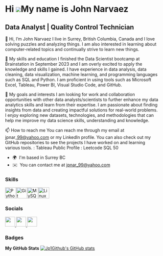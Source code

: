 Hi ![](https://user-images.githubusercontent.com/18350557/176309783-0785949b-9127-417c-8b55-ab5a4333674e.gif)My name is John Narvaez
====================================================================================================================================

Data Analyst | Quality Control Technician
-----------------------------------------

👋 Hi, I’m John Narvaez I live in Surrey, British Columbia, Canada and I love solving puzzles and analyzing things. I am also interested in learning about computer-related topics and continually strive to learn new things. 

🌱 My skills and education I finished the Data Scientist bootcamp at Brainstation in September 2023 and I am overly excited to apply the knowledge and skills I gained. I have experience in data analysis, data cleaning, data visualization, machine learning, and programming languages such as SQL and Python. I am proficient in using tools such as Microsoft Excel, Tableau, Power BI, Visual Studio Code, and GitHub. 

💞️ My goals and interests I am looking for work and collaboration opportunities with other data analysts/scientists to further enhance my data analytics skills and learn from their expertise. I am passionate about finding insights from data and creating impactful solutions for real-world problems. I enjoy exploring new datasets, technologies, and methodologies that can help me improve my data science skills, understanding and knowledge. 

📫 How to reach me You can reach me through my email at jpnar\_99@yahoo.com or my LinkedIn profile. You can also check out my GitHub repositories to see the projects I have worked on and learning various tools. : Tableau Public Profile : Leetcode SQL 50
* 🌍  I'm based in Surrey BC
* ✉️  You can contact me at [jpnar\_99@yahoo.com](mailto:jpnar_99@yahoo.com)

### Skills
<p align="left">
<a href="https://www.python.org/" target="_blank" rel="noreferrer"><img src="https://raw.githubusercontent.com/danielcranney/readme-generator/main/public/icons/skills/python-colored.svg" width="36" height="36" alt="Python" /></a><a href="https://git-scm.com/" target="_blank" rel="noreferrer"><img src="https://raw.githubusercontent.com/danielcranney/readme-generator/main/public/icons/skills/git-colored.svg" width="36" height="36" alt="Git" /></a><a href="https://www.mysql.com/" target="_blank" rel="noreferrer"><img src="https://raw.githubusercontent.com/danielcranney/readme-generator/main/public/icons/skills/mysql-colored.svg" width="36" height="36" alt="MySQL" /></a><a href="https://www.linux.org" target="_blank" rel="noreferrer"><img src="https://raw.githubusercontent.com/danielcranney/readme-generator/main/public/icons/skills/linux-colored.svg" width="36" height="36" alt="Linux" /></a>
</p>

### Socials
<p align="left"> <a href="https://www.github.com/Jp1Github" target="_blank" rel="noreferrer"> <picture> <source media="(prefers-color-scheme: dark)" srcset="https://raw.githubusercontent.com/danielcranney/readme-generator/main/public/icons/socials/github-dark.svg" /> <source media="(prefers-color-scheme: light)" srcset="https://raw.githubusercontent.com/danielcranney/readme-generator/main/public/icons/socials/github.svg" /> <img src="https://raw.githubusercontent.com/danielcranney/readme-generator/main/public/icons/socials/github.svg" width="32" height="32" /> </picture> </a> <a href="https://www.linkedin.com/in/john-narvaez/" target="_blank" rel="noreferrer"> <picture> <source media="(prefers-color-scheme: dark)" srcset="https://raw.githubusercontent.com/danielcranney/readme-generator/main/public/icons/socials/linkedin-dark.svg" /> <source media="(prefers-color-scheme: light)" srcset="https://raw.githubusercontent.com/danielcranney/readme-generator/main/public/icons/socials/linkedin.svg" /> <img src="https://raw.githubusercontent.com/danielcranney/readme-generator/main/public/icons/socials/linkedin.svg" width="32" height="32" /> </picture> </a> <a href="https://https://public.tableau.com/app/profile/john.paolo.narvaez/vizzes" target="_blank" rel="noreferrer"> <picture> <source media="(prefers-color-scheme: dark)" srcset="undefined" /> <source media="(prefers-color-scheme: light)" srcset="https://raw.githubusercontent.com/danielcranney/readme-generator/main/public/icons/socials/rss.svg" /> <img src="https://raw.githubusercontent.com/danielcranney/readme-generator/main/public/icons/socials/rss.svg" width="32" height="32" /> </picture> </a></p>

### Badges
<b>My GitHub Stats</b>
<a href="http://www.github.com/Jp1Github"><img src="https://github-readme-stats.vercel.app/api?username=Jp1Github&show_icons=true&hide=&count_private=true&title_color=0891b2&text_color=ffffff&icon_color=0891b2&bg_color=000000&hide_border=true&show_icons=true" alt="Jp1Github's GitHub stats" /></a>
